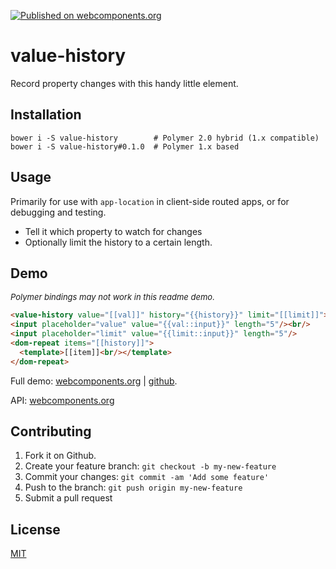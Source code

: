 [![Published on webcomponents.org](https://img.shields.io/badge/webcomponents.org-published-blue.svg)](https://www.webcomponents.org/element/jifalops/value-history)

# value-history
Record property changes with this handy little element.

## Installation

```
bower i -S value-history        # Polymer 2.0 hybrid (1.x compatible)
bower i -S value-history#0.1.0  # Polymer 1.x based
```

## Usage
Primarily for use with `app-location` in client-side routed apps, or
for debugging and testing.
* Tell it which property to watch for changes
* Optionally limit the history to a certain length.

## Demo
<i style="font-size: small">Polymer bindings may not work in this readme demo.</i>
<!--
```
<custom-element-demo>
  <dom-bind>
  <template is="dom-bind">
    <script src="../webcomponentsjs/webcomponents-lite.js"></script>
    <link rel="import" href="value-history.html">
    <next-code-block></next-code-block>
  </template>
  </dom-bind>
</custom-element-demo>
```
-->

```html
<value-history value="[[val]]" history="{{history}}" limit="[[limit]]"></value-history>
<input placeholder="value" value="{{val::input}}" length="5"/><br/>
<input placeholder="limit" value="{{limit::input}}" length="5"/>
<dom-repeat items="[[history]]">
  <template>[[item]]<br/></template>
</dom-repeat>
```

Full demo:
[webcomponents.org](https://www.webcomponents.org/element/jifalops/value-history/demo/demo/index.html)
| [github](https://jifalops.github.io/value-history/components/value-history/demo/).

API: [webcomponents.org](https://www.webcomponents.org/element/jifalops/value-history/value-history)


## Contributing

1. Fork it on Github.
2. Create your feature branch: `git checkout -b my-new-feature`
3. Commit your changes: `git commit -am 'Add some feature'`
4. Push to the branch: `git push origin my-new-feature`
5. Submit a pull request

## License

[MIT](https://opensource.org/licenses/MIT)

